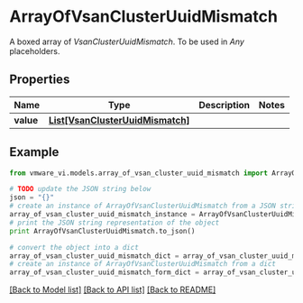 # ArrayOfVsanClusterUuidMismatch

A boxed array of *VsanClusterUuidMismatch*. To be used in *Any* placeholders. 

## Properties
Name | Type | Description | Notes
------------ | ------------- | ------------- | -------------
**value** | [**List[VsanClusterUuidMismatch]**](VsanClusterUuidMismatch.md) |  | 

## Example

```python
from vmware_vi.models.array_of_vsan_cluster_uuid_mismatch import ArrayOfVsanClusterUuidMismatch

# TODO update the JSON string below
json = "{}"
# create an instance of ArrayOfVsanClusterUuidMismatch from a JSON string
array_of_vsan_cluster_uuid_mismatch_instance = ArrayOfVsanClusterUuidMismatch.from_json(json)
# print the JSON string representation of the object
print ArrayOfVsanClusterUuidMismatch.to_json()

# convert the object into a dict
array_of_vsan_cluster_uuid_mismatch_dict = array_of_vsan_cluster_uuid_mismatch_instance.to_dict()
# create an instance of ArrayOfVsanClusterUuidMismatch from a dict
array_of_vsan_cluster_uuid_mismatch_form_dict = array_of_vsan_cluster_uuid_mismatch.from_dict(array_of_vsan_cluster_uuid_mismatch_dict)
```
[[Back to Model list]](../README.md#documentation-for-models) [[Back to API list]](../README.md#documentation-for-api-endpoints) [[Back to README]](../README.md)



